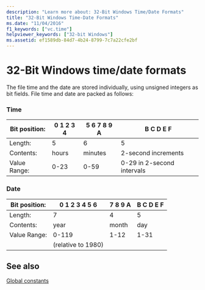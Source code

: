 ```yaml
---
description: "Learn more about: 32-Bit Windows Time/Date Formats"
title: "32-Bit Windows Time-Date Formats"
ms.date: "11/04/2016"
f1_keywords: ["vc.time"]
helpviewer_keywords: ["32-bit Windows"]
ms.assetid: ef1589db-84d7-4b24-8799-7c7a22cfe2bf
---
```

# 32-Bit Windows time/date formats

The file time and the date are stored individually, using unsigned integers as bit fields. File time and date are packed as follows:

### Time

|Bit position:|0   1   2   3   4|5   6   7   8   9   A|B   C   D   E   F|
|-------------------|-----------------------|---------------------------|-----------------------|
|Length:|5|6|5|
|Contents:|hours|minutes|2-second increments|
|Value Range:|0-23|0-59|0-29 in 2-second intervals|

### Date

|Bit position:|0   1   2   3   4   5   6|7   8   9   A|B   C   D   E   F|
|-------------------|-------------------------------|-------------------|-----------------------|
|Length:|7|4|5|
|Contents:|year|month|day|
|Value Range:|0-119|1-12|1-31|
||(relative to 1980)|||

## See also

[Global constants](./global-constants.md)
